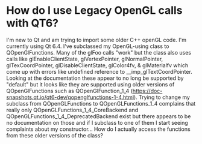 
# How do I use Legacy OpenGL calls with QT6?

I'm new to Qt and am trying to import some older C++ openGL code. I'm currently using Qt 6.4. I've subclassed my OpenGL-using class to QOpenGlFunctions.
Many of the glFoo calls "work" but the class also uses calls like glEnableClientState, glVertexPointer, glNormalPointer, glTexCoordPointer, glDisableClientState, glColor4fv, & glMaterialfv which come up with errors like undefined reference to __imp_glTextCoordPointer. Looking at the documentation these appear to no long be supported by "default" but it looks like they are supported using older versions of QOpenGlFunctions such as QOpenGlFunction_1_4 (https://doc-snapshots.qt.io/qt6-dev/qopenglfunctions-1-4.html).
Trying to change my subclass from QOpenGLFunctions to QOpenGLFunctions_1_4 complains that really only QOpenGLFunctions_1_4_CoreBackend and QOpenGLFunctions_1_4_DeprecatedBackend exist but there appears to be no documentation on those and if I subclass to one of them I start seeing complaints about my constructor...
How do I actually access the functions from these older versions of the class?

        